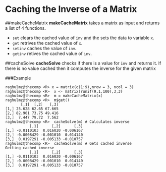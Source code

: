 # Caching the Inverse of a Matrix

##makeCacheMatrix
 **makeCacheMatrix** takes a matrix as input and returns a list of 4 functions.<br>

 * `set` clears the cached value of `inv` and the sets the data to variable `x`.
 * `get` retrives the cached value of `x`.
 * `setinv` caches the value of `inv`.
 * `getinv` retives the cached value of `inv`.

##cacheSolve
**cacheSolve** checks if there is a value for `inv` and returns it. If there is no value cached then it computes the inverse for the given matrix

###Example

```
raghulmz@thecomp <R> x = matrix(c(1:9),nrow = 3, ncol = 3)
raghulmz@thecomp <R>  x <- matrix(runif(9,1,100),3,3)
raghulmz@thecomp <R>  m = makeCacheMatrix(x)
raghulmz@thecomp <R>  m$get()
       [,1]  [,2]   [,3]
[1,] 25.628 62.65 67.665
[2,] 82.901 73.75 49.416
[3,]  7.447 79.72  7.562
raghulmz@thecomp <R>  cacheSolve(m) # Calculates inverse
           [,1]      [,2]      [,3]
[1,] -0.0110103  0.016020 -0.006167
[2,] -0.0008429 -0.001010  0.014140
[3,]  0.0197291 -0.005133 -0.010757
raghulmz@thecomp <R>  cacheSolve(m) # Gets cached inverse 
Getting cached inverse
           [,1]      [,2]      [,3]
[1,] -0.0110103  0.016020 -0.006167
[2,] -0.0008429 -0.001010  0.014140
[3,]  0.0197291 -0.005133 -0.010757
```
